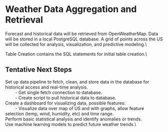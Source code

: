 # Weather Data Aggregation and Retrieval

Forecast and historical data will be retrieved from OpenWeatherMap. Data will be stored in a local PostgreSQL database. A grid of points across the US will be collected for analysis, visualization, and predictive modeling.\

Table Creation contains the SQL statements for initial table creation.\

## Tentative Next Steps 

Set up data pipeline to fetch, clean, and store data in the database for historical access and real-time analysis.\
&emsp;&emsp; - Get single fetch connection to database.\
&emsp;&emsp; - Create script to pull historical data to database.\
Create a dashboard for visualizing data, possible features:\
&emsp;&emsp; - Visualize data over map of US and with graphs, allow feature selection (temp, wind, humidity, etc) and time range.\
Perform basic statistical analysis and identify anomalies or trends.\
Use machine learning models to predict future weather trends.\
